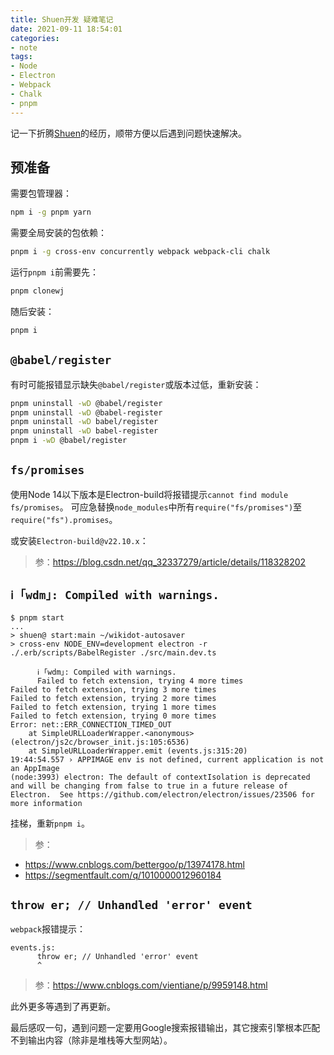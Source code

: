 ```yaml
---
title: Shuen开发 疑难笔记
date: 2021-09-11 18:54:01
categories:
- note
tags:
- Node
- Electron
- Webpack
- Chalk
- pnpm
---
```


记一下折腾[Shuen](https://github.com/Zokhoi/wikidot-autosaver)的经历，顺带方便以后遇到问题快速解决。

## 预准备
需要包管理器：
```bash
npm i -g pnpm yarn
```

需要全局安装的包依赖：
```bash
pnpm i -g cross-env concurrently webpack webpack-cli chalk
```

运行`pnpm i`前需要先：
```bash
pnpm clonewj
```

随后安装：
```bash
pnpm i
```

<!-- more -->

## `@babel/register`
有时可能报错显示缺失`@babel/register`或版本过低，重新安装：
```bash
pnpm uninstall -wD @babel/register
pnpm uninstall -wD @babel-register
pnpm uninstall -wD babel/register
pnpm uninstall -wD babel-register
pnpm i -wD @babel/register
```

## `fs/promises`
使用Node 14以下版本是Electron-build将报错提示`cannot find module fs/promises`。
可应急替换`node_modules`中所有`require("fs/promises")`至`require("fs").promises`。

或安装`Electron-build@v22.10.x`：

> 参：<https://blog.csdn.net/qq_32337279/article/details/118328202>

## `ℹ ｢wdm｣: Compiled with warnings.`
```
$ pnpm start
...
> shuen@ start:main ~/wikidot-autosaver
> cross-env NODE_ENV=development electron -r ./.erb/scripts/BabelRegister ./src/main.dev.ts

      ℹ ｢wdm｣: Compiled with warnings.
      Failed to fetch extension, trying 4 more times
Failed to fetch extension, trying 3 more times
Failed to fetch extension, trying 2 more times
Failed to fetch extension, trying 1 more times
Failed to fetch extension, trying 0 more times
Error: net::ERR_CONNECTION_TIMED_OUT
    at SimpleURLLoaderWrapper.<anonymous> (electron/js2c/browser_init.js:105:6536)
    at SimpleURLLoaderWrapper.emit (events.js:315:20)
19:44:54.557 › APPIMAGE env is not defined, current application is not an AppImage
(node:3993) electron: The default of contextIsolation is deprecated and will be changing from false to true in a future release of Electron.  See https://github.com/electron/electron/issues/23506 for more information
```
挂梯，重新`pnpm i`。

> 参：
- <https://www.cnblogs.com/bettergoo/p/13974178.html>
- <https://segmentfault.com/q/1010000012960184>

<!--
> 参：
- 设置Mode <https://www.webpackjs.com/concepts/mode/>
- <http://www.imooc.com/wenda/detail/395279>
- <https://coding.imooc.com/learn/questiondetail/5NAr19XnWWE6LBEz.html>
-->

## `throw er; // Unhandled 'error' event`
`webpack`报错提示：
```
events.js:
      throw er; // Unhandled 'error' event
      ^
```

> 参：<https://www.cnblogs.com/vientiane/p/9959148.html>

此外更多等遇到了再更新。

最后感叹一句，遇到问题一定要用Google搜索报错输出，其它搜索引擎根本匹配不到输出内容（除非是堆栈等大型网站）。